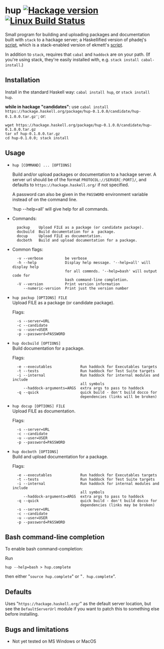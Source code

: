 # hup [![Hackage version](https://img.shields.io/hackage/v/hup.svg?label=Hackage)](https://hackage.haskell.org/package/hup) [![Linux Build Status](https://img.shields.io/travis/phlummox/hup.svg?label=Linux%20build)](https://travis-ci.org/phlummox/hup)

Small program for building and uploading packages and documentation
built with `stack` to a hackage server; a Haskellified version of
phadej's [script](https://github.com/phadej/binary-orphans/blob/master/hackage-docs.sh),
which is a stack-enabled version of ekmett's [script](https://github.com/ekmett/lens/blob/master/scripts/hackage-docs.sh).

In addition to `stack`, requires that `cabal` and `haddock` are on your path.
(If you're using stack, they're easily installed with, e.g.  `stack install
cabal-install`.)

## Installation

Install in the standard Haskell way: `cabal install hup`, or `stack
install hup`.

**while in hackage "candidates":** use `cabal install https://hackage.haskell.org/package/hup-0.1.0.0/candidate/hup-0.1.0.0.tar.gz'`; or:

    wget https://hackage.haskell.org/package/hup-0.1.0.0/candidate/hup-0.1.0.0.tar.gz
    tar xf hup-0.1.0.0.tar.gz
    cd hup-0.1.0.0; stack install


## Usage

* `hup [COMMAND] ... [OPTIONS]`
   
  Build and/or upload packages or documentation to a hackage server. A server
  url should be of the format `PROTOCOL://SERVER[:PORT]/`, and defaults to
  `https://hackage.haskell.org/` if not specified.

  A password can also be given in the `PASSWORD` environment variable instead
  of on the command line.
  
  'hup --help=all' will give help for all commands.

* Commands:

        packup    Upload FILE as a package (or candidate package).
        docbuild  Build documentation for a  package.
        docup     Upload FILE as documentation.
        docboth   Build and upload documentation for a package.


* Common flags:
  
        -v --verbose          be verbose
        -h --help             Display help message. '--help=all' will display help
                              for all commnds. '--help=bash' will output code for
                              bash command-line completion.
        -V --version          Print version information
           --numeric-version  Print just the version number


* `hup packup [OPTIONS] FILE`  
  Upload FILE as a package (or candidate package).

  Flags:  

        -s --server=URL       
        -c --candidate        
        -u --user=USER        
        -p --password=PASSWORD  


* `hup docbuild [OPTIONS]`   
  Build documentation for a  package.

  Flags:

        -e --executables             Run haddock for Executables targets
        -t --tests                   Run haddock for Test Suite targets
        -i --internal                Run haddock for internal modules and include
                                     all symbols
           --haddock-arguments=ARGS  extra args to pass to haddock
        -q --quick                   quick build - don't build docco for
                                     dependencies (links will be broken)

* `hup docup [OPTIONS] FILE`  
  Upload FILE as documentation.

  Flags:

        -s --server=URL       
        -c --candidate        
        -u --user=USER        
        -p --password=PASSWORD

* `hup docboth [OPTIONS]`  
  Build and upload documentation for a package.

  Flags:

        -e --executables             Run haddock for Executables targets
        -t --tests                   Run haddock for Test Suite targets
        -i --internal                Run haddock for internal modules and include
                                     all symbols
           --haddock-arguments=ARGS  extra args to pass to haddock
        -q --quick                   quick build - don't build docco for
                                     dependencies (links may be broken)
        -s --server=URL            
        -c --candidate             
        -u --user=USER             
        -p --password=PASSWORD      

## Bash command-line completion

To enable bash command-completion:

Run 

    hup --help=bash > hup.complete

then either "`source hup.complete`" or "`. hup.complete`".

## Defaults

Uses "`https://hackage.haskell.org/`" as the default server location,
but see the `DefaultServerUrl` module if you want to patch this to
something else before installing.    


## Bugs and limitations

- Not yet tested on MS Windows or MacOS


